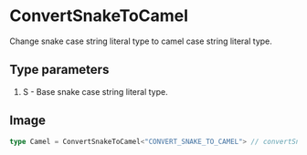 # ConvertSnakeToCamel

Change snake case string literal type to camel case string literal type.

## Type parameters
1. S - Base snake case string literal type.

## Image
```ts
type Camel = ConvertSnakeToCamel<"CONVERT_SNAKE_TO_CAMEL"> // convertSnakeToCamel
```
